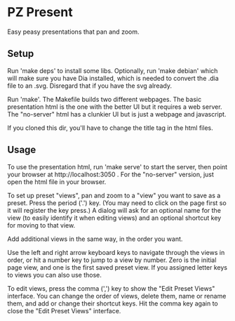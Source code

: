 # PZ Present

Easy peasy presentations that pan and zoom.

## Setup

Run 'make deps' to install some libs. Optionally, run 'make debian'
which will make sure you have Dia installed, which is needed to
convert the .dia file to an .svg.  Disregard that if you have the
svg already.

Run 'make'. The Makefile builds two different webpages.  The basic
presentation html is the one with the better UI but it requires a
web server. The "no-server" html has a clunkier UI but is just a
webpage and javascript.

If you cloned this dir, you'll have to change the title tag in the
html files.

## Usage

To use the presentation html, run 'make serve' to start the server,
then point your browser at http://localhost:3050 .  For the
"no-server" version, just open the html file in your browser.

To set up preset "views", pan and zoom to a "view" you want to
save as a preset.  Press the period ('.') key. (You may need to
click on the page first so it will register the key press.)  A
dialog will ask for an optional name for the view (to easily
identify it when editing views) and an optional shortcut key for
moving to that view.

Add additional views in the same way, in the order you want.

Use the left and right arrow keyboard keys to navigate through
the views in order, or hit a number key to jump to a view by
number.  Zero is the initial page view, and one is the first
saved preset view. If you assigned letter keys to views you can
also use those.

To edit views, press the comma (',') key to show the "Edit Preset
Views" interface.  You can change the order of views, delete them,
name or rename them, and add or change their shortcut keys. Hit
the comma key again to close the "Edit Preset Views" interface.

